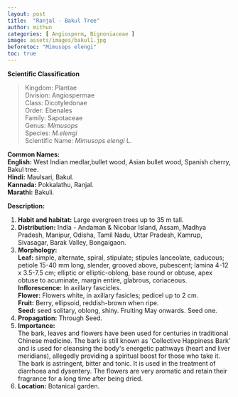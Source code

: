 ```yaml
---
layout: post
title:  "Ranjal - Bakul Tree"
author: mithun
categories: [ Angiosperm, Bignoniaceae ]
image: assets/images/bakul1.jpg
beforetoc: "Mimusops elengi"
toc: true
---
```


**Scientific Classification**  
>Kingdom:			Plantae  
>Division:			Angiospermae  
>Class:				Dicotyledonae  
>Order:				Ebenales  
>Family:			Sapotaceae  
>Genus:				*Mimusops*  
>Species:			*M.elengi*  
>Scientific Name:	*Mimusops elengi* L.  

**Common Names:**  
**English:** 	West Indian medlar,bullet wood, Asian bullet wood, Spanish cherry, Bakul tree.  
**Hindi:** 		Maulsari, Bakul.  
**Kannada:**  	Pokkalathu, Ranjal.  
**Marathi:**    Bakuli.  

**Description:**  
1. **Habit and habitat:** Large evergreen trees up to 35 m tall.  
2. **Distribution:** India - Andaman & Nicobar Island, Assam, Madhya Pradesh, Manipur, Odisha, Tamil Nadu, Uttar Pradesh, Kamrup, Sivasagar, Barak Valley, Bongaigaon.  
3. **Morphology:**  
**Leaf:** simple, alternate, spiral, stipulate; stipules lanceolate, caducous; petiole 15-40 mm long, slender, grooved above, pubescent; lamina 4-12 x 3.5-7.5 cm; elliptic or elliptic-oblong, base round or obtuse, apex obtuse to acuminate, margin entire, glabrous, coriaceous.  
**Inflorescence:** In axillary fascicles.  
**Flower:** Flowers white, in axillary fasicles; pedicel up to 2 cm.  
**Fruit:** Berry, ellipsoid, reddish-brown when ripe.  
**Seed:** seed solitary, oblong, shiny. Fruiting May onwards. Seed one.  
4. **Propagation:** Through Seed.  
5. **Importance:**  
The bark, leaves and flowers have been used for centuries in traditional Chinese medicine. The bark is still known as 'Collective Happiness Bark' and is used for cleansing the body's energetic pathways (heart and liver meridians), allegedly providing a spiritual boost for those who take it. The bark is astringent, bitter and tonic. It is used in the treatment of diarrhoea and dysentery. The flowers are very aromatic and retain their fragrance for a long time after being dried.  
6. **Location:** Botanical garden.  
